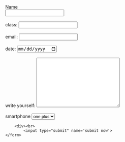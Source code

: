 <!DOCTYPE html>
<html lang="en">

<head>
    <meta charset="UTF-8">
    <meta http-equiv="X-UA-Compatible" content="IE=edge">
    <meta name="viewport" content="width=, initial-scale=1.0">
    <title>Dark</title>
</head>

<body>
    <form action="backhend.css">
        <label for="name">Name</label>
        <div>
            <input type="txt" name="myname" id="name">
        </div><br>
        <div>
            class: <input type="number">
        </div>
        <div><br> email: <input type="txt">
        </div>
        </div><br>
        <div>
            date: <input type="date" name=" " id=" ">
        </div>
        <div><br> write yourself: <textarea name="" id="" cols="30" rows="10"></textarea>
        </div>
        <div><br>
            <label for="smartphone">smartphone</label>
            <select name="mysmartphone" id="smartphone">
            <option value="one plus">one plus </option>
            <option value="apple">apple</option>
            <option value="xiamoi">xiamoi</option>
        </select>
        </div>

        <div><br>
            <input type="submit" name='submit now'>
    </form>
</body>

</html>
